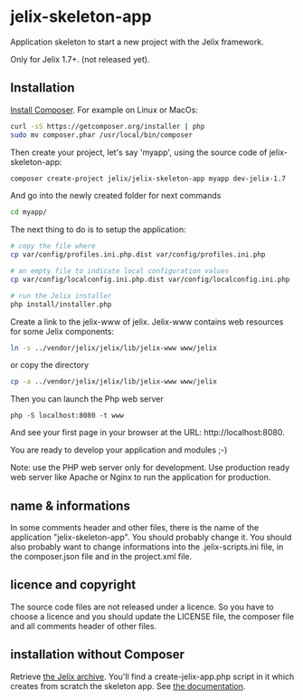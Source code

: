 # jelix-skeleton-app

Application skeleton to start a new project with the Jelix framework.

Only for Jelix 1.7+. (not released yet).

## Installation

[Install Composer](https://getcomposer.org/doc/00-intro.md#system-requirements).
For example on Linux or MacOs:

```bash
curl -sS https://getcomposer.org/installer | php
sudo mv composer.phar /usr/local/bin/composer
```

Then create your project, let's say 'myapp', using the source code of jelix-skeleton-app:

```bash
composer create-project jelix/jelix-skeleton-app myapp dev-jelix-1.7
```

And go into the newly created folder for next commands

```bash
cd myapp/
```

The next thing to do is to setup the application:

```bash
# copy the file where 
cp var/config/profiles.ini.php.dist var/config/profiles.ini.php

# an empty file to indicate local configuration values
cp var/config/localconfig.ini.php.dist var/config/localconfig.ini.php

# run the Jelix installer
php install/installer.php
```

Create a link to the jelix-www of jelix. Jelix-www contains web resources for some
Jelix components:

```bash
ln -s ../vendor/jelix/jelix/lib/jelix-www www/jelix
```

or copy the directory
```bash
cp -a ../vendor/jelix/jelix/lib/jelix-www www/jelix
```

Then you can launch the Php web server

```
php -S localhost:8080 -t www 
```

And see your first page in your browser at the URL: http://localhost:8080.

You are ready to develop your application and modules ;-)

Note: use the PHP web server only for development. Use production ready web server like
Apache or Nginx to run the application for production.

## name & informations

In some comments header and other files, there is the name of the application "jelix-skeleton-app".
You should probably change it. You should also probably want to change informations
into the .jelix-scripts.ini file, in the composer.json file and in the project.xml file.

## licence and copyright

The source code files are not released under a licence. So you have to choose a licence
and you should update the LICENSE file, the composer file and all comments header of other files.

## installation without Composer

Retrieve [the Jelix archive](http://jelix.org/articles/en/download/stable). You'll
find a create-jelix-app.php script in it which creates from scratch the skeleton app.
See [the documentation](http://docs.jelix.org/en/manual-1.7/create-application).
